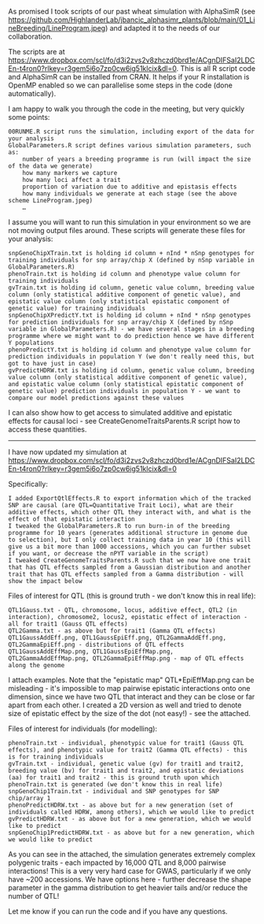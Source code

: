 As promised I took scripts of our past  wheat simulation  with AlphaSimR (see https://github.com/HighlanderLab/jbancic_alphasimr_plants/blob/main/01_LineBreeding/LineProgram.jpeg) and adapted it to the needs of our collaboration.

The scripts are at https://www.dropbox.com/scl/fo/d3i2zvs2v8zhczd0brd1e/ACgnDIFSaI2LDCEn-t4ron0?rlkey=r3gem5i6o7zp0cw6ig51klcix&dl=0. This is all R script code and AlphaSimR can be installed from CRAN. It helps if your R installation is OpenMP enabled so we can parallelise some steps in the code (done automatically).

I am happy to walk you through the code in the meeting, but very quickly some points:

    00RUNME.R script runs the simulation, including export of the data for your analysis
    GlobalParameters.R script defines various simulation parameters, such as:
        number of years a breeding programme is run (will impact the size of the data we generate)
        how many markers we capture
        how many loci affect a trait
        proportion of variation due to additive and epistasis effects
        how many individuals we generate at each stage (see the above scheme LineProgram.jpeg)
        …

I assume you will want to run this simulation in your environment so we are not moving output files around. These scripts will generate these files for your analysis:

    snpGenoChipXTrain.txt is holding id column + nInd * nSnp genotypes for training individuals for snp array/chip X (defined by nSnp variable in GlobalParameters.R)
    phenoTrain.txt is holding id column and phenotype value column for training individuals
    gvTrain.txt is holding id column, genetic value column, breeding value column (only statistical additive component of genetic value), and epistatic value column (only statistical epistatic component of genetic value) for training individuals
    snpGenoChipXPredictY.txt is holding id column + nInd * nSnp genotypes for prediction individuals for snp array/chip X (defined by nSnp variable in GlobalParameters.R) - we have several stages in a breeding programme where we might want to do prediction hence we have different Y populations
    phenoPredictY.txt is holding id column and phenotype value column for prediction individuals in population Y (we don't really need this, but got to have just in case)
    gvPredictHDRW.txt is holding id column, genetic value column, breeding value column (only statistical additive component of genetic value), and epistatic value column (only statistical epistatic component of genetic value) prediction individuals in population Y - we want to compare our model predictions against these values

I can also show how to get access to simulated additive and epistatic effects for causal loci - see CreateGenomeTraitsParents.R script how to access these quantities.



------------------------------------------------------
I have now updated my simulation at https://www.dropbox.com/scl/fo/d3i2zvs2v8zhczd0brd1e/ACgnDIFSaI2LDCEn-t4ron0?rlkey=r3gem5i6o7zp0cw6ig51klcix&dl=0 

Specifically:

    I added ExportQtlEffects.R to export information which of the tracked SNP are causal (are QTL=Quantitative Trait Loci), what are their additive effects, which other QTL they interact with, and what is the effect of that epistatic interaction
    I tweaked the GlobalParameters.R to run burn-in of the breeding programme for 10 years (generates additional structure in genome due to selection), but I only collect training data in year 10 (this will give us a bit more than 1000 accessions, which you can further subset if you want, or decrease the nPYT variable in the script)
    I tweaked CreateGenomeTraitsParents.R such that we now have one trait that has QTL effects sampled from a Gaussian distribution and another trait that has QTL effects sampled from a Gamma distribution - will show the impact below

Files of interest for QTL (this is ground truth - we don't know this in real life):

    QTL1Gauss.txt - QTL, chromosome, locus, additive effect, QTL2 (in interaction), chromosome2, locus2, epistatic effect of interaction - all for trait1 (Gauss QTL effects)
    QTL2Gamma.txt - as above but for trait1 (Gamma QTL effects)
    QTL1GaussAddEff.png, QTL1GaussEpiEff.png, QTL2GammaAddEff.png, QTL2GammaEpiEff.png - distributions of QTL effects
    QTL1GaussAddEffMap.png, QTL1GaussEpiEffMap.png, QTL2GammaAddEffMap.png, QTL2GammaEpiEffMap.png - map of QTL effects along the genome

I attach examples. Note that the "epistatic map" QTL*EpiEffMap.png can be misleading - it's impossible to map pairwise epistatic interactions onto one dimension, since we have two QTL that interact and they can be close or far apart from each other. I created a 2D version as well and tried to denote size of epistatic effect by the size of the dot (not easy!) - see the attached.

Files of interest for individuals (for modelling):

    phenoTrain.txt - individual, phenotypic value for trait1 (Gauss QTL effects), and phenotypic value for trait2 (Gamma QTL effects) - this is for training individuals
    gvTrain.txt - individual, genetic value (gv) for trait1 and trait2, breeding value (bv) for trait1 and trait2, and epistatic deviations (aa) for trait1 and trait2 - this is ground truth upon which phenoTrain.txt is generated (we don't know this in real life)
    snpGenoChip1Train.txt - individual and SNP genotypes for SNP chip/array 1
    phenoPredictHDRW.txt - as above but for a new generation (set of individuals called HDRW, among others), which we would like to predict
    gvPredictHDRW.txt - as above but for a new generation, which we would like to predict
    snpGenoChip1PredictHDRW.txt - as above but for a new generation, which we would like to predict

As you can see in the attached, the simulation generates extremely complex polygenic traits - each impacted by 16,000 QTL and 8,000 pairwise interactions! This is a very very hard case for GWAS, particularly if we only have ~200 accessions. We have options here - further decrease the shape parameter in the gamma distribution to get heavier tails and/or reduce the number of QTL!

Let me know if you can run the code and if you have any questions.

